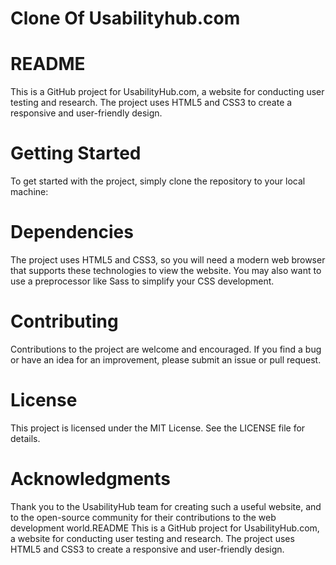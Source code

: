# Clone Of Usabilityhub.com

# README
This is a GitHub project for UsabilityHub.com, a website for conducting user testing and research. The project uses HTML5 and CSS3 to create a responsive and user-friendly design.

# Getting Started
To get started with the project, simply clone the repository to your local machine:

# Dependencies
The project uses HTML5 and CSS3, so you will need a modern web browser that supports these technologies to view the website. You may also want to use a preprocessor like Sass to simplify your CSS development.

# Contributing
Contributions to the project are welcome and encouraged. If you find a bug or have an idea for an improvement, please submit an issue or pull request.

# License
This project is licensed under the MIT License. See the LICENSE file for details.

# Acknowledgments
Thank you to the UsabilityHub team for creating such a useful website, and to the open-source community for their contributions to the web development world.README
This is a GitHub project for UsabilityHub.com, a website for conducting user testing and research. The project uses HTML5 and CSS3 to create a responsive and user-friendly design.

